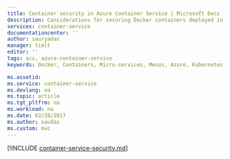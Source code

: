 ```yaml
---
title: Container security in Azure Container Service | Microsoft Docs
description: Considerations for securing Docker containers deployed in Azure Container Service and related Azure services.
services: container-service
documentationcenter: ''
author: sauryadas
manager: timlt
editor: ''
tags: acs, azure-container-service
keywords: Docker, Containers, Micro-services, Mesos, Azure, Kubernetes

ms.assetid: 
ms.service: container-service
ms.devlang: na
ms.topic: article
ms.tgt_pltfrm: na
ms.workload: na
ms.date: 03/28/2017
ms.author: saudas
ms.custom: mvc
---
```

[!INCLUDE [container-service-security.md](../../../includes/container-service-security.md)]